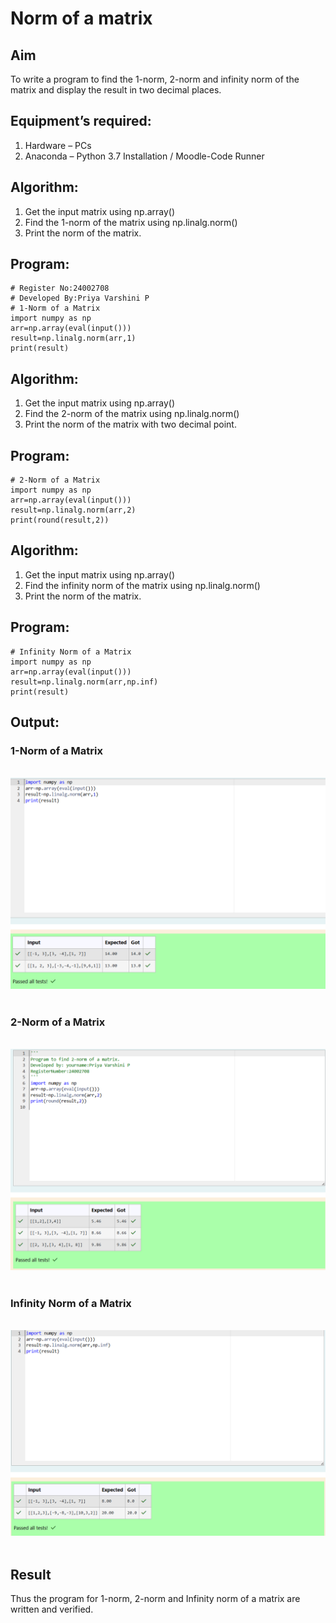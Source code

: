 # Norm of a matrix
## Aim
To write a program to find the 1-norm, 2-norm and infinity norm of the matrix and display the result in two decimal places.
## Equipment’s required:
1.	Hardware – PCs
2.	Anaconda – Python 3.7 Installation / Moodle-Code Runner
## Algorithm:
1. Get the input matrix using np.array()   
2. Find the 1-norm of the matrix using np.linalg.norm()
3. Print the norm of the matrix.
## Program:
```
# Register No:24002708
# Developed By:Priya Varshini P
# 1-Norm of a Matrix
import numpy as np
arr=np.array(eval(input()))
result=np.linalg.norm(arr,1)
print(result)
```
## Algorithm:
1. Get the input matrix using np.array()   
2. Find the 2-norm of the matrix using np.linalg.norm()
3. Print the norm of the matrix with two decimal point.

## Program:
```
# 2-Norm of a Matrix
import numpy as np
arr=np.array(eval(input()))
result=np.linalg.norm(arr,2)
print(round(result,2))
```
## Algorithm:
1. Get the input matrix using np.array()   
2. Find the infinity norm of the matrix using np.linalg.norm()
3. Print the norm of the matrix.

## Program:
```
# Infinity Norm of a Matrix
import numpy as np
arr=np.array(eval(input()))
result=np.linalg.norm(arr,np.inf)
print(result)
```
## Output:
### 1-Norm of a Matrix
<br>![exp 7 1 maths](exp%207.1.maths.png)
<br>
<br>
### 2-Norm of a Matrix
<br>![exp 7 2 maths](exp%207.2.maths.png)
<br>
<br>
### Infinity Norm of a Matrix
<br>![exp 7 3 maths](exp%207.3.maths.png)
<br>
<br>
## Result
Thus the program for 1-norm, 2-norm and Infinity norm of a matrix are written and verified.
